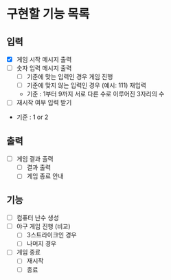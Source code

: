 # 구현할 기능 목록

## 입력
- [x]  게임 시작 메시지 출력
- [ ]  숫자 입력 메시지 출력
    - [ ]  기준에 맞는 입력인 경우 게임 진행
    - [ ]  기준에 맞지 않는 입력인 경우 (예시: 111) 재입력
    - 기준 : 1부터 9까지 서로 다른 수로 이루어진 3자리의 수
- [ ]  재시작 여부 입력 받기
- 기준 : 1 or 2

## 출력
- [ ]  게임 결과 출력
    - [ ]  결과 출력
    - [ ]  게임 종료 안내

## 기능
- [ ]  컴퓨터 난수 생성
- [ ]  야구 게임 진행 (비교)
    - [ ]  3스트라이크인 경우
    - [ ]  나머지 경우
- [ ]  게임 종료
    - [ ]  재시작
    - [ ]  종료
